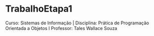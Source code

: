 # TrabalhoEtapa1
Curso: Sistemas de Informação | Disciplina: Prática de Programação Orientada a Objetos I Professor: Tales Wallace Souza 
